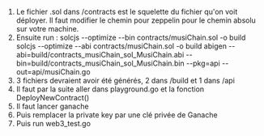 1. Le fichier .sol dans /contracts est le squelette du fichier qu'on voit déployer. Il faut modifier le chemin pour zeppelin pour le chemin absolu sur votre machine.
2. Ensuite run : 
solcjs  --optimize --bin contracts/musiChain.sol -o build
solcjs  --optimize --abi contracts/musiChain.sol -o build
abigen --abi=build/contracts_musiChain_sol_MusiChain.abi --bin=build/contracts_musiChain_sol_MusiChain.bin --pkg=api --out=api/musiChain.go
3. 3 fichiers devraient avoir été générés, 2 dans /build et 1 dans /api
4. Il faut par la suite aller dans playground.go et la fonction DeployNewContract()
5. Il faut lancer ganache
6. Puis remplacer la private key par une clé privée de Ganache
7. Puis run web3_test.go
